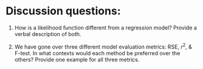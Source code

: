 # Discussion questions: 

1. How is a likelihood function different from a regression model? Provide a verbal description of both.

2. We have gone over three different model evaluation metrics: RSE, $r^2$, & F-test. In what contexts would each method be preferred over the others? Provide one example for all three metrics.
